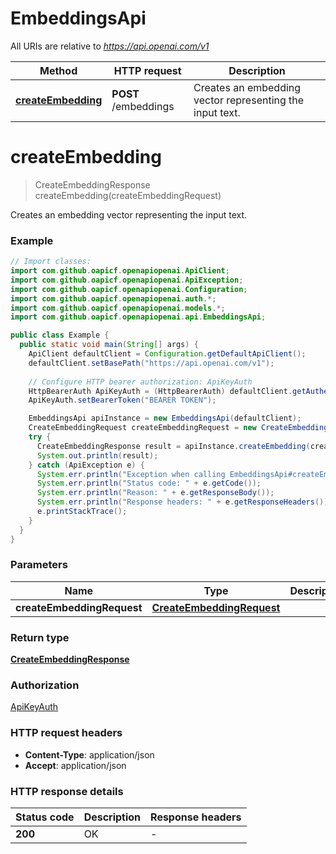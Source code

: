 # EmbeddingsApi

All URIs are relative to *https://api.openai.com/v1*

| Method | HTTP request | Description |
|------------- | ------------- | -------------|
| [**createEmbedding**](EmbeddingsApi.md#createEmbedding) | **POST** /embeddings | Creates an embedding vector representing the input text. |


<a id="createEmbedding"></a>
# **createEmbedding**
> CreateEmbeddingResponse createEmbedding(createEmbeddingRequest)

Creates an embedding vector representing the input text.

### Example
```java
// Import classes:
import com.github.oapicf.openapiopenai.ApiClient;
import com.github.oapicf.openapiopenai.ApiException;
import com.github.oapicf.openapiopenai.Configuration;
import com.github.oapicf.openapiopenai.auth.*;
import com.github.oapicf.openapiopenai.models.*;
import com.github.oapicf.openapiopenai.api.EmbeddingsApi;

public class Example {
  public static void main(String[] args) {
    ApiClient defaultClient = Configuration.getDefaultApiClient();
    defaultClient.setBasePath("https://api.openai.com/v1");
    
    // Configure HTTP bearer authorization: ApiKeyAuth
    HttpBearerAuth ApiKeyAuth = (HttpBearerAuth) defaultClient.getAuthentication("ApiKeyAuth");
    ApiKeyAuth.setBearerToken("BEARER TOKEN");

    EmbeddingsApi apiInstance = new EmbeddingsApi(defaultClient);
    CreateEmbeddingRequest createEmbeddingRequest = new CreateEmbeddingRequest(); // CreateEmbeddingRequest | 
    try {
      CreateEmbeddingResponse result = apiInstance.createEmbedding(createEmbeddingRequest);
      System.out.println(result);
    } catch (ApiException e) {
      System.err.println("Exception when calling EmbeddingsApi#createEmbedding");
      System.err.println("Status code: " + e.getCode());
      System.err.println("Reason: " + e.getResponseBody());
      System.err.println("Response headers: " + e.getResponseHeaders());
      e.printStackTrace();
    }
  }
}
```

### Parameters

| Name | Type | Description  | Notes |
|------------- | ------------- | ------------- | -------------|
| **createEmbeddingRequest** | [**CreateEmbeddingRequest**](CreateEmbeddingRequest.md)|  | |

### Return type

[**CreateEmbeddingResponse**](CreateEmbeddingResponse.md)

### Authorization

[ApiKeyAuth](../README.md#ApiKeyAuth)

### HTTP request headers

 - **Content-Type**: application/json
 - **Accept**: application/json

### HTTP response details
| Status code | Description | Response headers |
|-------------|-------------|------------------|
| **200** | OK |  -  |

